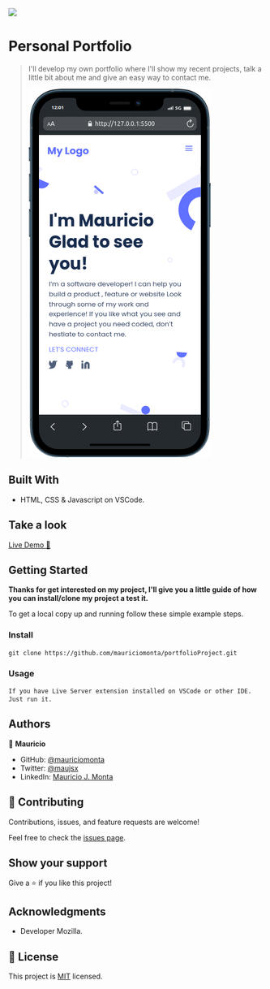 ![](https://img.shields.io/badge/Microverse-blueviolet)

# Personal Portfolio

> I'll develop my own portfolio where I'll show my recent projects, talk a little bit about me and give an easy way to contact me.
>
> ![Index](imgs/mobile.png)


## Built With

- HTML, CSS & Javascript on VSCode.

## Take a look

[Live Demo 🦄](https://mauriciomonta.github.io/portfolioProject/)


## Getting Started

**Thanks for get interested on my project, I'll give you a little guide of how you can install/clone my project a test it.**

To get a local copy up and running follow these simple example steps.


### Install

    git clone https://github.com/mauriciomonta/portfolioProject.git

### Usage

    If you have Live Server extension installed on VSCode or other IDE.
    Just run it.

## Authors

👤 **Mauricio**

- GitHub: [@mauriciomonta](https://github.com/mauriciomonta)
- Twitter: [@maujsx](https://twitter.com/maujsx)
- LinkedIn: [Mauricio J. Monta](https://linkedin.com/in/linkedinhandle)

## 🤝 Contributing

Contributions, issues, and feature requests are welcome!

Feel free to check the [issues page](../../issues/).

## Show your support

Give a ⭐️ if you like this project!

## Acknowledgments

- Developer Mozilla.

## 📝 License

This project is [MIT](./LICENSE) licensed.
